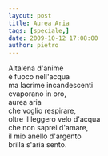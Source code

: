 ```yaml
---
layout: post
title: Aurea Aria
tags: [speciale,]
date: 2009-10-12 17:08:00
author: pietro
---
```

Altalena d'anime<br/>è fuoco nell'acqua<br/>ma lacrime incandescenti<br/>evaporano in oro,<br/>aurea aria<br/>che voglio respirare,<br/>oltre il leggero velo d'acqua<br/>che non saprei d'amare,<br/>il mio anello d'argento<br/>brilla s'aria sento.

